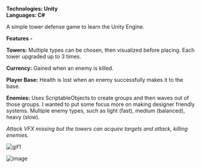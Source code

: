 **Technologies: Unity \
Languages: C#**

A simple tower defense game to learn the Unity Engine. 

**Features -**

**Towers:**
  Multiple types can be chosen, then visualized before placing. 
  Each tower upgraded up to 3 times. 
  
**Currency:**
  Gained when an enemy is killed.
  
**Player Base:**
  Health is lost when an enemy successfully makes it to the base.  
 
**Enemies:**
  Uses ScriptableObjects to create groups and then waves out of those groups. I wanted to put some focus more on making designer friendly systems.
  Multiple enemy types, such as light (fast), medium (balanced), heavy (slow). 


*Attack VFX missing but the towers can acquire targets and attack, killing enemies.*

![gif1](https://github.com/SamDevelopsCode/TowerDefense/assets/122749374/398e750e-3fd0-4a84-91bb-5c9e17980911)

![image](https://github.com/SamDevelopsCode/TowerDefense/assets/122749374/d957f8ab-c91e-47c4-a4f7-609929c7e109)

